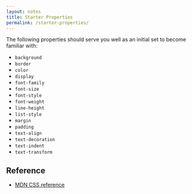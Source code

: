 ```yaml
---
layout: notes
title: Starter Properties
permalink: /starter-properties/
---
```


The following properties should serve you well as an initial set to become familiar with:

* `background`
* `border`
* `color`
* `display`
* `font-family`
* `font-size`
* `font-style`
* `font-weight`
* `line-height`
* `list-style`
* `margin`
* `padding`
* `text-align`
* `text-decoration`
* `text-indent`
* `text-transform`


Reference
---------

* [MDN CSS reference](https://developer.mozilla.org/en-US/docs/Web/CSS/Reference)